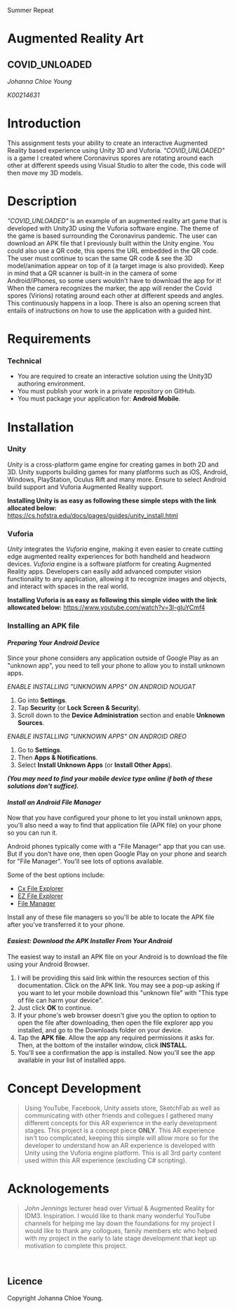 Summer Repeat
# Augmented Reality Art
## COVID_UNLOADED
*Johanna Chloe Young*

*K00214631*

# Introduction
This assignment tests your ability to create an interactive Augmented Reality based experience using Unity 3D and Vuforia. *"COVID_UNLOADED"* is a game I created where Coronavirus spores are rotating around each other at different speeds using Visual Studio to alter the code, this code will then move my 3D models.

# Description
*"COVID_UNLOADED"* is an example of an augmented reality art game that is developed with Unity3D using the Vuforia software engine. The theme of the game is based surrounding the Coronavirus pandemic. The user can download an APK file that I previously built within the Unity engine. You could also use a QR code, this opens the URL embedded in the QR code. The user must continue to scan the same QR code & see the 3D model/animation appear on top of it (a target image is also provided). Keep in mind that a QR scanner is built-in in the camera of some Android/iPhones, so some users wouldn't have to download the app for it! When the camera recognizes the marker, the app will render the Covid spores (Virions) rotating around each other at different speeds and angles. This continuously happens in a loop. There is also an opening screen that entails of instructions on how to use the application with a guided hint. 

# Requirements
### Technical
- You are required to create an interactive solution using the Unity3D authoring environment.
- You must publish your work in a private repository on GitHub.
- You must package your application for: **Android Mobile**.

# Installation
### Unity

*Unity* is a cross-platform game engine for creating games in both 2D and 3D. Unity supports building games for many platforms such as iOS, Android, Windows, PlayStation, Oculus Rift and many more. Ensure to select Android build support and Vuforia Augmented Reality support.

**Installing Unity is as easy as following these simple steps with the link allocated below:**
https://cs.hofstra.edu/docs/pages/guides/unity_install.html

### Vuforia

*Unity* integrates the *Vuforia* engine, making it even easier to create cutting edge augmented reality experiences for both handheld and headworn devices. *Vuforia* engine is a software platform for creating Augmented Reality apps. Developers can easily add advanced computer vision functionality to any application, allowing it to recognize images and objects, and interact with spaces in the real world.

**Installing Vuforia is as easy as following this simple video with the link allowcated below:**
https://www.youtube.com/watch?v=3l-gluYCmf4

### Installing an APK file

#### *Preparing Your Android Device*
Since your phone considers any application outside of Google Play as an "unknown app", you need to tell your phone to allow you to install unknown apps.

*ENABLE INSTALLING "UNKNOWN APPS" ON ANDROID NOUGAT*
1. Go into **Settings**.
2. Tap **Security** (or **Lock Screen & Security**).
3. Scroll down to the **Device Administration** section and enable **Unknown Sources**.

*ENABLE INSTALLING "UNKNOWN APPS" ON ANDROID OREO*
1. Go to **Settings**.
2. Then **Apps & Notifications**.
3. Select **Install Unknown Apps** (or **Install Other Apps**).

***(You may need to find your mobile device type online if both of these solutions don't suffice).***

#### *Install an Android File Manager*
Now that you have configured your phone to let you install unknown apps, you'll also need a way to find that application file (APK file) on your phone so you can run it.

Android phones typically come with a "File Manager" app that you can use. But if you don't have one, then open Google Play on your phone and search for "File Manager". You'll see lots of options available.

Some of the best options include:
- <ins>Cx File Explorer</ins>
- <ins>EZ File Explorer</ins>
- <ins>File Manager</ins>

Install any of these file managers so you'll be able to locate the APK file after you've transferred it to your phone.

#### *Easiest: Download the APK Installer From Your Android*
The easiest way to install an APK file on your Android is to download the file using your Android Browser.

1. I will be providing this said link within the resources section of this documentation. Click on the APK link. You may see a pop-up asking if you want to let your mobile download this "unknown file" with "This type of file can harm your device".
2. Just click **OK** to continue.
3. If your phone's web browser doesn't give you the option to option to open the file after downloading, then open the file explorer app you installed, and go to the Downloads folder on your device.
4. Tap the **APK file**. Allow the app any required permissions it asks for. Then, at the bottom of the installer window, click **INSTALL**.
5. You'll see a confirmation the app is installed. Now you'll see the app available in your list of installed apps.

# **Concept Development**
> Using YouTube, Facebook, Unity assets store, SketchFab as well as communicating with
> other friends and collegues I gathered many different
>  concepts for this AR experience in the early development stages.
> This project is a concept piece __**ONLY**__. This AR experience isn't too
> complicated, keeping this simple will allow more so for the developer
> to  understand how an AR experience is developed with Unity using the Vuforia engine platform.
> This is all 3rd party content used within this AR experience (excluding C# scripting).

# **Acknologements**
>*John Jennings* lecturer head over Virtual & Augmented Reality for IDM3.
>Inspiration.
> I would like to thank many wonderful YouTube channels for helping me lay down the foundations for my project
> I would like to thank any collogues, family members etc who helped with my project in the early to late stage development that kept up motivation to complete this project.

&nbsp;
## **Licence**
Copyright Johanna Chloe Young.
